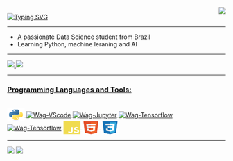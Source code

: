 <img align="right" src="https://visitor-badge.laobi.icu/badge?page_id=wagner-fernando.wagner-fernando" /> 

<a href="https://git.io/typing-svg"><img src="https://readme-typing-svg.demolab.com?font=arial&weight=1000&size=40&pause=800&color=F7F7F7&random=true&height=70&lines=Hi+There!👋;I'm+Wagner!😊" alt="Typing SVG" /></a>

---

* A passionate Data Science student from Brazil
* Learning Python, machine leraning and AI
  
---  

<div>
  <a href="https://github.com/wagner-fernando">
  <img height="140em" src="https://github-readme-stats.vercel.app/api?username=wagner-fernando&show_icons=true&theme=dark&include_all_commits=true&count_private=true"/>
  <img height="140em" src="https://github-readme-stats.vercel.app/api/top-langs/?username=wagner-fernando&layout=compact&langs_count=16&theme=dark"/>
</div>

---

### Programming Languages and Tools:

<div style="display: inline_block"><br>
  <img align="center" alt="Wag-Python" height="30" width="40" src="https://raw.githubusercontent.com/devicons/devicon/master/icons/python/python-original.svg">

  <img align="center" alt="Wag-VScode" height="30" width="40" src="https://cdn.jsdelivr.net/gh/devicons/devicon/icons/vscode/vscode-original.svg"/>
  
  <img align="center" alt="Wag-Jupyter" height="30" width="40" src="https://cdn.jsdelivr.net/gh/devicons/devicon/icons/jupyter/jupyter-original.svg"/>
          
  <img align="center" alt="Wag-Tensorflow" height="30" width="40" src="https://cdn.jsdelivr.net/gh/devicons/devicon/icons/tensorflow/tensorflow-original.svg"/>

  <img align="center" alt="Wag-Tensorflow" height="30" width="40" src="https://cdn.jsdelivr.net/gh/devicons/devicon/icons/git/git-original.svg"/>
                      
  <img align="center" alt="Wag-JS" height="30" width="40" src="https://raw.githubusercontent.com/devicons/devicon/master/icons/javascript/javascript-plain.svg">
  
  <img align="center" alt="Wag-HTML" height="30" width="40" src="https://raw.githubusercontent.com/devicons/devicon/master/icons/html5/html5-original.svg">
  
  <img align="center" alt="Wag-CSS" height="30" width="40" src="https://raw.githubusercontent.com/devicons/devicon/master/icons/css3/css3-original.svg">
  
</div>

---

<div>
  <a href = "mailto:wagner.fsilva272@gmail.com"><img src="https://img.shields.io/badge/Gmail-D14836?style=for-the-badge&logo=gmail&logoColor=white"></a>
  <a href="https://www.linkedin.com/in/wagner-fernando" target="_blank"><img src="https://img.shields.io/badge/-LinkedIn-%230077B5?style=for-the-badge&logo=linkedin&logoColor=white" target="_blank"></a> 
</div>

